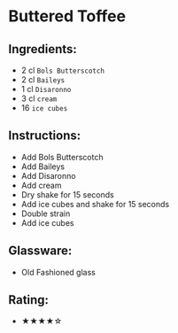 # Buttered Toffee

## Ingredients:
- 2 cl `Bols Butterscotch`
- 2 cl `Baileys`
- 1 cl `Disaronno`
- 3 cl `cream`
- 16 `ice cubes`

## Instructions:
- Add Bols Butterscotch
- Add Baileys
- Add Disaronno
- Add cream
- Dry shake for 15 seconds
- Add ice cubes and shake for 15 seconds
- Double strain
- Add ice cubes

## Glassware:
- Old Fashioned glass

## Rating:
- ★★★★☆
